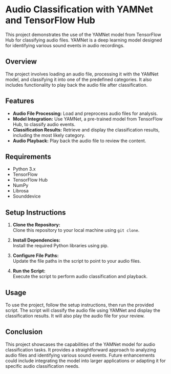 # Audio Classification with YAMNet and TensorFlow Hub

This project demonstrates the use of the YAMNet model from TensorFlow Hub for classifying audio files. YAMNet is a deep learning model designed for identifying various sound events in audio recordings.

## Overview

The project involves loading an audio file, processing it with the YAMNet model, and classifying it into one of the predefined categories. It also includes functionality to play back the audio file after classification.

## Features

- **Audio File Processing:** Load and preprocess audio files for analysis.
- **Model Integration:** Use YAMNet, a pre-trained model from TensorFlow Hub, to classify audio events.
- **Classification Results:** Retrieve and display the classification results, including the most likely category.
- **Audio Playback:** Play back the audio file to review the content.

## Requirements

- Python 3.x
- TensorFlow
- TensorFlow Hub
- NumPy
- Librosa
- Sounddevice

## Setup Instructions

1. **Clone the Repository:**  
   Clone this repository to your local machine using `git clone`.

2. **Install Dependencies:**  
   Install the required Python libraries using pip.

3. **Configure File Paths:**  
   Update the file paths in the script to point to your audio files.

4. **Run the Script:**  
   Execute the script to perform audio classification and playback.

## Usage

To use the project, follow the setup instructions, then run the provided script. The script will classify the audio file using YAMNet and display the classification results. It will also play the audio file for your review.

## Conclusion

This project showcases the capabilities of the YAMNet model for audio classification tasks. It provides a straightforward approach to analyzing audio files and identifying various sound events. Future enhancements could include integrating the model into larger applications or adapting it for specific audio classification needs.

